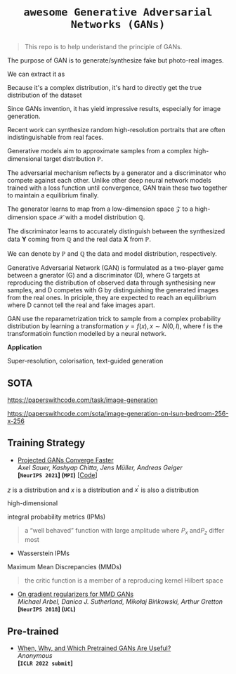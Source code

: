 # <p align=center>`awesome Generative Adversarial Networks (GANs)`</p>

> This repo is to help underistand the principle of GANs.



The purpose of GAN is to generate/synthesize fake but photo-real images.

We can extract it as 

Because it's a complex distribution, it's hard to directly get the true distribution of the dataset



Since GANs invention, it has yield impressive results, especially for image generation.

Recent work can synthesize random high-resolution portraits that are often indistinguishable from real faces.



Generative models aim to approximate samples from a complex high-dimensional target distribution $\mathbb{P}$. 

The adversarial mechanism reflects by a generator and a discriminator who compete against each other. Unlike other deep neural network models trained with a loss function until convergence, GAN train these two together to maintain a equilibrium finally.

The generator learns to map from a low-dimension space $\mathcal{Z}$ to a high-dimension space $\mathcal{X}$ with a model distribution $\mathbb{Q}$.

The discriminator learns to accurately distinguish between the synthesized data $\mathbf{Y}$ coming from $\mathbb{Q}$ and the real data $\mathbf{X}$ from $\mathbb{P}$. 

We can denote by $\mathbb{P}$ and $\mathbb{Q}$ the data and model distribution, respectively.



Generative Adversarial Network (GAN) is formulated as a two-player game between a gnerator (G) and a discriminator (D), where G targets at reproducing the distribution of observed data through synthesising new samples, and D competes with G by distinguishing the generated images from the real ones. In priciple, they are expected to reach an equilibrium where D cannot tell the real and fake images apart.



GAN use the reparametrization trick to sample from a complex probability distribution by learning a transformation $y=f(x), x\sim N(0, I)$, where f is the transformatioin function modelled by a neural network.



**Application**

Super-resolution, colorisation, text-guided generation



## SOTA

https://paperswithcode.com/task/image-generation

https://paperswithcode.com/sota/image-generation-on-lsun-bedroom-256-x-256



## Training Strategy

- [Projected GANs Converge Faster](https://arxiv.org/pdf/2111.01007.pdf)  
  *Axel Sauer, Kashyap Chitta, Jens Müller, Andreas Geiger*  
  **[`NeurIPS 2021`] (`MPI`)** [[Code](https://github.com/bryandlee/animegan2-pytorch)]



$z$ is a distribution and $x$ is a distribution and $x^{\prime}$ is also a distribution



 high-dimensional 



integral probability metrics (IPMs)

> a “well behaved” function with large amplitude where $P_x$ and$P_z$ differ most

- Wasserstein IPMs



Maximum Mean Discrepancies (MMDs)

> the critic function is a member of a reproducing kernel Hilbert space







- [On gradient regularizers for MMD GANs](https://arxiv.org/pdf/1805.11565.pdf)  
  *Michael Arbel, Danica J. Sutherland, Mikołaj Bińkowski, Arthur Gretton*  
  **[`NeurIPS 2018`] (`UCL`)**





## Pre-trained 

- [When, Why, and Which Pretrained GANs Are Useful?](https://openreview.net/pdf?id=4Ycr8oeCoIh)  
  *Anonymous*  
  **[`ICLR 2022 submit`]**



